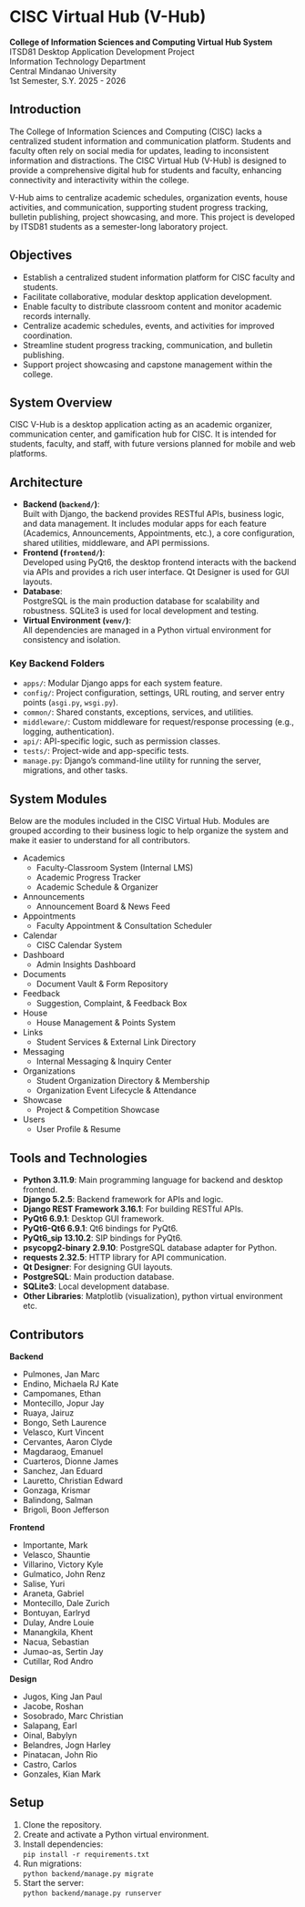 # CISC Virtual Hub (V-Hub)

**College of Information Sciences and Computing Virtual Hub System**  
ITSD81 Desktop Application Development Project  
Information Technology Department  
Central Mindanao University  
1st Semester, S.Y. 2025 - 2026

## Introduction

The College of Information Sciences and Computing (CISC) lacks a centralized student information and communication platform. Students and faculty often rely on social media for updates, leading to inconsistent information and distractions. The CISC Virtual Hub (V-Hub) is designed to provide a comprehensive digital hub for students and faculty, enhancing connectivity and interactivity within the college.

V-Hub aims to centralize academic schedules, organization events, house activities, and communication, supporting student progress tracking, bulletin publishing, project showcasing, and more. This project is developed by ITSD81 students as a semester-long laboratory project.

## Objectives

- Establish a centralized student information platform for CISC faculty and students.
- Facilitate collaborative, modular desktop application development.
- Enable faculty to distribute classroom content and monitor academic records internally.
- Centralize academic schedules, events, and activities for improved coordination.
- Streamline student progress tracking, communication, and bulletin publishing.
- Support project showcasing and capstone management within the college.

## System Overview

CISC V-Hub is a desktop application acting as an academic organizer, communication center, and gamification hub for CISC. It is intended for students, faculty, and staff, with future versions planned for mobile and web platforms.

## Architecture

- **Backend (`backend/`)**:  
	Built with Django, the backend provides RESTful APIs, business logic, and data management. It includes modular apps for each feature (Academics, Announcements, Appointments, etc.), a core configuration, shared utilities, middleware, and API permissions.
- **Frontend (`frontend/`)**:  
	Developed using PyQt6, the desktop frontend interacts with the backend via APIs and provides a rich user interface. Qt Designer is used for GUI layouts.
- **Database**:  
	PostgreSQL is the main production database for scalability and robustness. SQLite3 is used for local development and testing.
- **Virtual Environment (`venv/`)**:  
	All dependencies are managed in a Python virtual environment for consistency and isolation.

### Key Backend Folders

- `apps/`: Modular Django apps for each system feature.
- `config/`: Project configuration, settings, URL routing, and server entry points (`asgi.py`, `wsgi.py`).
- `common/`: Shared constants, exceptions, services, and utilities.
- `middleware/`: Custom middleware for request/response processing (e.g., logging, authentication).
- `api/`: API-specific logic, such as permission classes.
- `tests/`: Project-wide and app-specific tests.
- `manage.py`: Django’s command-line utility for running the server, migrations, and other tasks.

## System Modules

Below are the modules included in the CISC Virtual Hub. Modules are grouped according to their business logic to help organize the system and make it easier to understand for all contributors.
- Academics
  - Faculty-Classroom System (Internal LMS)
  - Academic Progress Tracker
  - Academic Schedule & Organizer
- Announcements
  - Announcement Board & News Feed
- Appointments
  - Faculty Appointment & Consultation Scheduler
- Calendar
  - CISC Calendar System
- Dashboard
  - Admin Insights Dashboard
- Documents
  - Document Vault & Form Repository
- Feedback
  - Suggestion, Complaint, & Feedback Box
- House
  - House Management & Points System
- Links
  - Student Services & External Link Directory
- Messaging
  - Internal Messaging & Inquiry Center
- Organizations
  - Student Organization Directory & Membership
  - Organization Event Lifecycle & Attendance
- Showcase
  - Project & Competition Showcase
- Users
  - User Profile & Resume

## Tools and Technologies

- **Python 3.11.9**: Main programming language for backend and desktop frontend.
- **Django 5.2.5**: Backend framework for APIs and logic.
- **Django REST Framework 3.16.1**: For building RESTful APIs.
- **PyQt6 6.9.1**: Desktop GUI framework.
- **PyQt6-Qt6 6.9.1**: Qt6 bindings for PyQt6.
- **PyQt6_sip 13.10.2**: SIP bindings for PyQt6.
- **psycopg2-binary 2.9.10**: PostgreSQL database adapter for Python.
- **requests 2.32.5**: HTTP library for API communication.
- **Qt Designer**: For designing GUI layouts.
- **PostgreSQL**: Main production database.
- **SQLite3**: Local development database.
- **Other Libraries**: Matplotlib (visualization), python virtual environment etc.

## Contributors
**Backend**
- Pulmones, Jan Marc
- Endino, Michaela RJ Kate
- Campomanes, Ethan
- Montecillo, Jopur Jay
- Ruaya, Jairuz
- Bongo, Seth Laurence
- Velasco, Kurt Vincent
- Cervantes, Aaron Clyde
- Magdaraog, Emanuel
- Cuarteros, Dionne James
- Sanchez, Jan Eduard
- Lauretto, Christian Edward
- Gonzaga, Krismar
- Balindong, Salman
- Brigoli, Boon Jefferson

**Frontend**
- Importante, Mark
- Velasco, Shauntie
- Villarino, Victory Kyle
- Gulmatico, John Renz
- Salise, Yuri
- Araneta, Gabriel
- Montecillo, Dale Zurich
- Bontuyan, Earlryd
- Dulay, Andre Louie
- Manangkila, Khent
- Nacua, Sebastian
- Jumao-as, Sertin Jay
- Cutillar, Rod Andro

**Design**
- Jugos, King Jan Paul
- Jacobe, Roshan
- Sosobrado, Marc Christian
- Salapang, Earl
- Oinal, Babylyn
- Belandres, Jogn Harley
- Pinatacan, John Rio
- Castro, Carlos
- Gonzales, Kian Mark

## Setup

1. Clone the repository.
2. Create and activate a Python virtual environment.
3. Install dependencies:  
	 `pip install -r requirements.txt`
4. Run migrations:  
	 `python backend/manage.py migrate`
5. Start the server:  
	 `python backend/manage.py runserver`